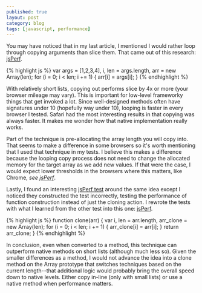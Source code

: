 ```yaml
---
published: true
layout: post
category: blog
tags: [javascript, performance]
---
```


You may have noticed that in my last article, I mentioned I would rather loop through copying
arguments than slice them.  That came out of this research: [jsPerf](http://jsperf.com/slice-vs-copy/).

{% highlight js %}
var args = [1,2,3,4], i,
    len = args.length,
    arr = new Array(len);
for (i = 0; i < len; i += 1) {
    arr[i] = args[i];
}
{% endhighlight %}

With relatively short lists, copying out performs slice by 4x or more (your browser mileage may vary).
This is important for low-level frameworky things that get invoked a lot.  Since well-designed methods
often have signatures under 10 (hopefully way under 10), looping is faster in every browser I tested.
Safari had the most interesting results in that copying was always faster.  It makes me wonder how that
native implementation really works.

Part of the technique is pre-allocating the array length you will copy into.  That seems to make a difference
in some browsers so it's worth mentioning that I used that technique in my tests.  I believe this makes a
difference because the looping copy process does not need to change the allocated memory for the target
array as we add new values.  If that were the case, I would expect lower thresholds in the browsers where
this matters, like Chrome, _see [jsPerf](http://jsperf.com/pre-allocationg-vs-literal)_.

Lastly, I found an interesting [jsPerf test](http://jsperf.com/array-copy/3) around the same idea except I
noticed they constructed the test incorrectly, testing the performance of function construction instead
of just the cloning action.  I rewrote the tests with what I learned from the other test into this
one: [jsPerf](http://jsperf.com/array-copy/4).

{% highlight js %}
function clone(arr) {
    var i, len = arr.length,
        arr_clone = new Array(len);
    for (i = 0; i < len; i += 1) {
        arr_clone[i] = arr[i];
    }
    return arr_clone;
}
{% endhighlight %}

In conclusion, even when converted to a method, this technique can outperform native methods on
short lists (although much less so).  Given the smaller differences as a method, I would not
advance the idea into a clone method on the Array prototype that switches techniques based on
the current length--that additional logic would probably bring the overall speed down to native
levels.  Either copy in-line (only with small lists) or use a native method when performance matters.